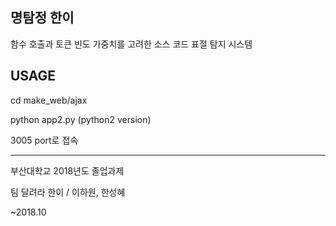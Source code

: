 명탐정 한이
--------
함수 호출과 토큰 빈도 가중치를 고려한 소스 코드 표절 탐지 시스템


USAGE
---
cd make_web/ajax

python app2.py  (python2 version)

3005 port로 접속



---
부산대학교 2018년도 졸업과제 

팀 달려라 한이 / 이하원, 한성혜

~2018.10
